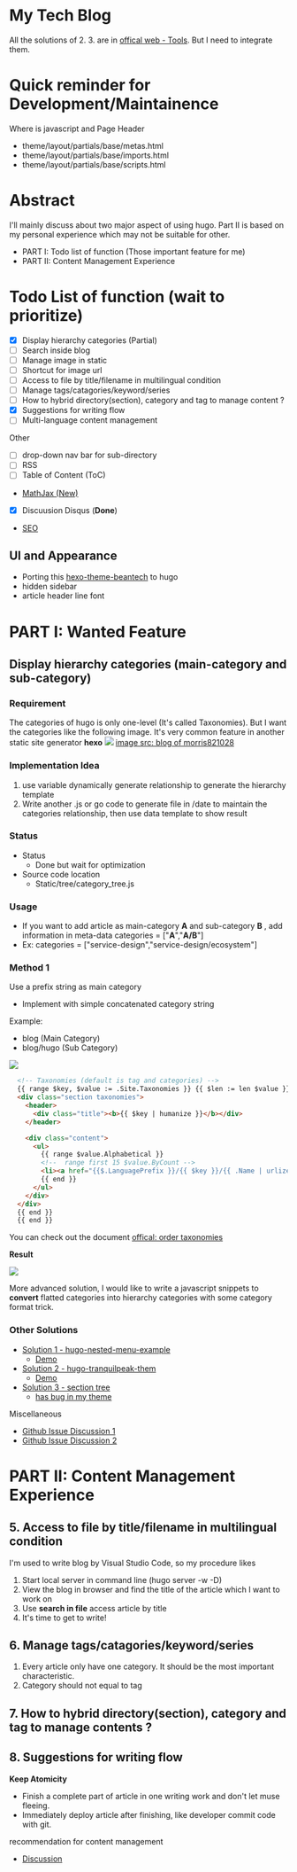 # My Tech Blog




All the solutions of 2. 3. are in [offical web - Tools](https://gohugo.io/tools/). But I need to integrate them.

# Quick reminder for Development/Maintainence

Where is javascript and Page Header
- theme/layout/partials/base/metas.html
- theme/layout/partials/base/imports.html
- theme/layout/partials/base/scripts.html


# Abstract
I'll mainly discuss about two major aspect of using hugo. Part II is based on my personal experience which may not be suitable for other.

- PART I: Todo list of function (Those important feature for me)
- PART II: Content Management Experience


# Todo List of function (wait to prioritize)

- [x] Display hierarchy categories (Partial)
- [ ] Search inside blog
- [ ] Manage image in static
- [ ] Shortcut for image url 
- [ ] Access to file by title/filename in multilingual condition
- [ ] Manage tags/catagories/keyword/series 
- [ ] How to hybrid directory(section), category and tag to manage content ?
- [x] Suggestions for writing flow 
- [ ] Multi-language content management

Other

- [ ] drop-down nav bar for sub-directory
- [ ] RSS
- [ ] Table of Content (ToC) 
- [MathJax (New)](https://gohugo.io/tutorials/mathjax/) 
- [x] Discuusion Disqus (__Done__)
- [SEO](http://brendan-quinn.xyz/post/working-with-hugos-internal-partial-templates-facebook-and-open-graph/)

## UI and Appearance 
- Porting this [hexo-theme-beantech](https://github.com/YenYuHsuan/hexo-theme-beantech) to hugo
- hidden sidebar
- article header line font 


# PART I: Wanted Feature

## Display hierarchy categories (main-category and sub-category)

### Requirement
The categories of hugo is only one-level (It's called Taxonomies). But I want the categories like the following image. It's very common feature in another static site generator **hexo**
![](/content_img/todo_of_this_blog/1.png)
[image src: blog of morris821028 ](http://morris821028.github.io/)

    
### Implementation Idea

1. use variable dynamically generate relationship to generate the hierarchy template 
2. Write another .js or go code to generate file in /date to maintain the categories relationship, then use data template to show result
### Status
- Status
    - Done but wait for optimization
- Source code location
    - Static/tree/category_tree.js 

### Usage
- If you want to add article as main-category __A__ and sub-category __B__ , add information in meta-data categories = ["__A__","__A/B__"]
- Ex: categories = ["service-design","service-design/ecosystem"]

### Method 1
Use a prefix string as main category 
- Implement with simple concatenated category string

Example: 

- blog (Main Category)
- blog/hugo (Sub Category)

![](/content_img/todo_of_this_blog/3.png)

```html
  <!-- Taxonomies (default is tag and categories) -->
  {{ range $key, $value := .Site.Taxonomies }} {{ $len := len $value }} {{ if (not ( eq $len 0 ) ) }}
  <div class="section taxonomies">
    <header>
      <div class="title"><b>{{ $key | humanize }}</b></div>
    </header>

    <div class="content">
      <ul>
        {{ range $value.Alphabetical }}
        <!--  range first 15 $value.ByCount -->
        <li><a href="{{$.LanguagePrefix }}/{{ $key }}/{{ .Name | urlize }}">{{ .Name }} ({{.Count}})</a></li>
        {{ end }}
      </ul>
    </div>
  </div>
  {{ end }} 
  {{ end }}
``` 
You can check out the document [offical: order taxonomies](https://gohugo.io/templates/taxonomy-templates/#order-taxonomies)

__Result__

![](/content_img/todo_of_this_blog/2.png)

More advanced solution, I would like to write a javascript snippets to **convert** flatted categories into hierarchy categories with some category format trick.

### Other Solutions 

- [Solution 1 - hugo-nested-menu-example](https://github.com/vjeantet/hugo-menu-show)
  -  [Demo](http://vjeantet.github.io/hugo-menu-show/)
- [Solution 2 - hugo-tranquilpeak-them](https://github.com/kakawait/hugo-tranquilpeak-theme)
  - [Demo](https://tranquilpeak.kakawait.com/categories/)
- [Solution 3 - section tree](https://github.com/bep/hugotest)
  - [has bug in my theme](http://experiments.wemakesites.net/css3-treeview.html)

Miscellaneous

- [Github Issue Discussion 1](https://github.com/gohugoio/hugo/issues/465)
- [Github Issue Discussion 2](https://github.com/gohugoio/hugo/pull/3309)



# PART II: Content Management Experience


## 5. Access to file by title/filename in multilingual condition
I'm used to write blog by Visual Studio Code, so my procedure likes

1. Start local server in command line (hugo server -w -D)
2. View the blog in browser and find the title of the article which I want to work on
3. Use **search in file** access article by title
4. It's time to get to write!

## 6. Manage tags/catagories/keyword/series 

1. Every article only have one category. It should be the most important characteristic.
2. Category should not equal to tag

## 7. How to hybrid directory(section), category and tag to manage contents ?

## 8. Suggestions for writing flow 

__Keep Atomicity__

- Finish a complete part of article in one writing work and don't let muse fleeing.
- Immediately deploy article after finishing, like developer commit code with git.


recommendation for content management
- [Discussion](https://discourse.gohugo.io/t/discussion-content-organization-best-practice/6360/2)